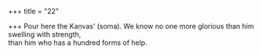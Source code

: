 +++
title = "22"

+++
Pour here the Kaṇvas’ (soma). We know no one more glorious than him  swelling with strength,  
than him who has a hundred forms of help.  